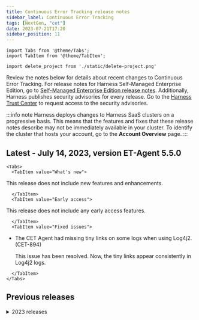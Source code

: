 ```yaml
---
title: Continuous Error Tracking release notes
sidebar_label: Continuous Error Tracking
tags: [NextGen, "cet"]
date: 2023-07-21T17:20
sidebar_position: 11
---
```

```mdx-code-block
import Tabs from '@theme/Tabs';
import TabItem from '@theme/TabItem';
```
```mdx-code-block
import delete_project from './static/delete-project.png'
```

<DocsButton icon = "fa-solid fa-square-rss" text="Subscribe via RSS" link="/release-notes/continuous-error-tracking/rss.xml" />

Review the notes below for details about recent changes to Continuous Error Tracking. For release notes for Harness Self-Managed Enterprise Edition, go to [Self-Managed Enterprise Edition release notes](/release-notes/self-managed-enterprise-edition). Additionally, Harness publishes security advisories for every release. Go to the [Harness Trust Center](https://trust.harness.io/?itemUid=c41ff7d5-98e7-4d79-9594-fd8ef93a2838&source=documents_card) to request access to the security advisories.


:::info note
Harness deploys changes to Harness SaaS clusters on a progressive basis. This means that the features and fixes that these release notes describe may not be immediately available in your cluster. To identify the cluster that hosts your account, go to the **Account Overview** page.
:::

## Latest - July 14, 2023, version ET-Agent 5.5.0

```mdx-code-block
<Tabs>
  <TabItem value="What's new">
```


This release does not include new features and enhancements.


```mdx-code-block
  </TabItem>
  <TabItem value="Early access">
```


This release does not include any early access features.


```mdx-code-block
  </TabItem>
  <TabItem value="Fixed issues">
```


- The CET Agent had missing tiny links on some logs when using Log4j2. (CET-894)
  
  This issue has been resolved. Now, the tiny links appear consistently in Log4j2 logs.


```mdx-code-block
  </TabItem>
</Tabs>
```


## Previous releases

<details>
<summary>2023 releases</summary>

#### July 21, 2023, Hotfix version ET-Service 5.24.7

- The Events Summary page in CET was timing out in some cases. (CET-1569)  
  
  This issue has been happening when there were events that marked as resolved which caused slowness while fetching the summary data. This issue has been resolved. Now, the Events Summary page should load significantly faster.


#### June 27, 2023, versions ET-Service 5.24.3 and ET-Collector 5.24.3

##### What's new

This release does not include new features and enhancements.

##### Early access

This release does not include any early access features.

##### Fixed issues

- Notifications created in the SRM module could not be edited when using the CET module.(CET-1295)

  This issue has been resolved. Now, you can edit notifications within the CET module, even if they were originally created in the SRM module.

- The configured notification count on the Monitored Services listing page of the CET module displays notifications for all types of alerts related to a particular monitored service. (CET-1294)
  
  This issue has been resolved. Now, the notification list on the Monitored Services page of the CET module shows only the notifications for Code Errors.

- The events list disappears from the Events Summary page, despite having multiple agents running. (CET-1517)

  The issue was caused when the same event occurred across two deployments and environments. This issue has been resolved. The Events Summary page now accurately renders the events list, regardless of the occurrence of the same event across multiple deployments.


#### June 09, 2023, Hotfix version ET-Service 5.23.1

- CET Agents that were started without providing an agent token are not appearing on the list of running agents. (CET-1411)  
  
  This issue has been resolved. Now, all running agents, regardless of the presence of an agent token, are properly displayed on the running agents list.


#### June 09, 2023, versions ET-Service 5.23.0 and ET-Collector 5.23.0

##### What's new

- Now, when you create a Jira ticket for an event, CET prompts you to complete any mandatory fields that do not have a default value. (CET-1231)

- You can now conveniently access a comprehensive list of all active agents running across your entire account directly from the subscription page. (CET-1225)

##### Early access

This release does not include any early access features.

##### Fixed issues

- Caught exceptions are displayed as uncaught exceptions on the event list. (CET-1388)  
  
  This issue has been resolved. Now, the caught exceptions are being displayed correctly.

- Agents are being incorrectly displayed as **Registered** or **Peer closed** on the status page while still in the process of connecting. (CET-1359)  
  
  This issue has been fixed. The status page now correctly reflects the actual status of agents.


#### May 25, 2023, versions ET-Service 5.22.0 and ET-Collector 5.22.0

##### What's new

This release does not include new features and enhancements.

##### Early access

This release does not include any early access features.

##### Fixed issues

- The CET Agent list is failing to load correctly when running in SMP installations with Postgres. (CET-1279)   
  
  The issue has been resolved. The CET Agent list now loads properly in SMP installations with Postgres.
  

#### May 09, 2023, versions ET-Service 5.21.0 and ET-Collector 5.19.2

- The Events Summary page is taking longer (exceeding eight hours) to display the events. (CET-1356)  
  
    This issue has been resolved. Now, the events are being displayed on the Events Summary page within a couple of minutes.

- The Agent List page throws an error instead of displaying an empty table when a project has no connected agents. (CET-1282)  

    This issue has been resolved. Now, when a project has no connected agents, the Agent List page displays an empty table.

- The code error related pages and components do not refresh when changing projects. (CET-1235)  
  
    This issue has been resolved. Now, the code error related pages and components get automatically updated when changing projects.

- The search box on the Agent List page is not working. (CET-1299)  
  
    This issue has been fixed. Now, you can search for agents using the search box.

- The event list, when viewed from a CI pipeline, does not include the cards above the list that show the number of total, new, critical, and resurfaced events. (CET-1249)
  
    This issue has been fixed, and the cards are now displayed on the event list when viewed from a CI pipeline.

- The Impacted Services column is displayed in the event list when viewed from the CI pipeline. (CET-1232)  
  
    This issue has been fixed, and now the Impacted Services column is not being displayed.

#### May 08, 2023, version 79111

Harness Continuous Error Tracking (CET) is now available for public preview to provide developer-first observability for modern applications. This is the first release of CET and the module is now available for Public Preview.
As the latest module in the Harness Platform, CET helps developers proactively identify and resolve errors across the entire software delivery lifecycle (SDLC).

Here are CET’s key features:

- Exception/error event summary: Provides a dashboard summary of all error events related to your monitored services.
- Event explorer: Provides a list of all error events for a specific monitored service and deployment version.
- Automated Root Cause Analysis (ARC) screen: Provides a powerful mechanism to view every exception’s source code, variables, and environment state.
- Hidden, resolved, and resurfaced events: Helps you manage and troubleshoot the events and exceptions by providing the ability to mark them as hidden, resolved, or resurfaced.
- Critical events: Enables you to add a condition that specifies when an event should be marked as critical.
- Source Attach: Connects your Git source repositories to Harness CET, allowing Harness CET to display the original source code in the ARC screen for an event.
- Shift Left with Harness CI integration: CET natively integrates into Harness Continuous Integration so that developers can run their unit tests and integration and detect errors early in the SDLC.
- JIRA integration: Allows you to create and view Jira tickets for a specific event.


</details>
